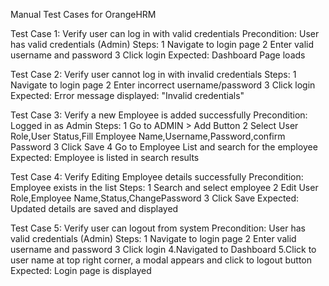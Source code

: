Manual Test Cases for OrangeHRM

Test Case 1: Verify user can log in with valid credentials
Precondition: User has valid credentials (Admin)
Steps:
1 Navigate to login page
2 Enter valid username and password
3 Click login
Expected: Dashboard Page loads

Test Case 2: Verify user cannot log in with invalid credentials
Steps:
1 Navigate to login page
2 Enter incorrect username/password
3 Click login
Expected: Error message displayed: "Invalid credentials"

Test Case 3: Verify a new Employee is added successfully
Precondition: Logged in as Admin
Steps:
1 Go to ADMIN > Add Button
2 Select User Role,User Status,Fill Employee Name,Username,Password,confirm Password
3 Click Save
4 Go to Employee List and search for the employee
Expected: Employee is listed in search results

Test Case 4: Verify Editing Employee details successfully
Precondition: Employee exists in the list
Steps:
1 Search and select employee
2 Edit User Role,Employee Name,Status,ChangePassword
3 Click Save
Expected: Updated details are saved and displayed

Test Case 5: Verify user can logout from system
Precondition: User has valid credentials (Admin)
Steps:
1 Navigate to login page
2 Enter valid username and password
3 Click login
4.Navigated to Dashboard
5.Click to user name at top right corner, a modal appears and click to logout button
Expected: Login page is displayed
